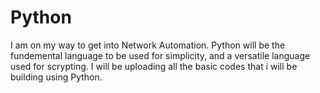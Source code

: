 # Python
I am on my way to get into Network Automation. Python will be the fundemental language to be used for simplicity, and a versatile language used for scrypting. I will be uploading all the basic codes that i will be building using Python.
